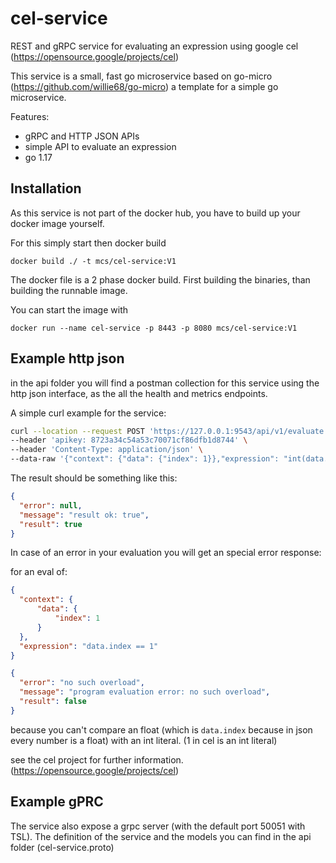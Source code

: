 # cel-service
REST and gRPC service for evaluating an expression using google cel (https://opensource.google/projects/cel)

This service is a small, fast go microservice based on go-micro (https://github.com/willie68/go-micro) a template for a simple go microservice.

Features:

- gRPC and HTTP JSON APIs
- simple API to evaluate an expression
- go 1.17

## Installation

As this service is not part of the docker hub, you have to build up your docker image yourself.

For this simply start then docker build 

`docker build ./ -t mcs/cel-service:V1`

The docker file is a 2 phase docker build. First building the binaries, than building the runnable image.

You can start the image with

`docker run --name cel-service -p 8443 -p 8080 mcs/cel-service:V1` 

 

## Example http json

in the api folder you will find a postman collection for this service using the http json interface, as the all the health and metrics endpoints.

A simple curl example for the service:

```sh
curl --location --request POST 'https://127.0.0.1:9543/api/v1/evaluate' \
--header 'apikey: 8723a34c54a53c70071cf86dfb1d8744' \
--header 'Content-Type: application/json' \
--data-raw '{"context": {"data": {"index": 1}},"expression": "int(data.index) == 1"}'
```

The result should be something like this:

```json
{
  "error": null,
  "message": "result ok: true",
  "result": true
}
```



In case of an error in your evaluation you will get an special error response: 

for an eval of:

```json
{
  "context": {
      "data": {
          "index": 1
      }
  },
  "expression": "data.index == 1"
} 
```



```json
{
  "error": "no such overload",
  "message": "program evaluation error: no such overload",
  "result": false
}
```

because you can't compare an float (which is `data.index` because in json every number is a float) with an int literal. (1 in cel is an int literal)

see the cel project for further information. (https://opensource.google/projects/cel)

## Example gPRC

The service also expose a grpc server (with the default port 50051 with TSL). The definition of the service and the models you can find in the api folder (cel-service.proto)